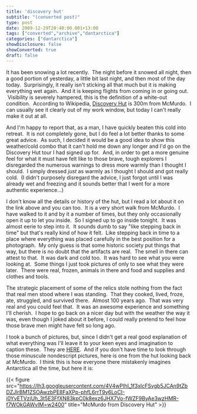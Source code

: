 ```yaml
---
title: 'discovery hut'
subtitle: "(converted post)"
type: post
date: 2009-12-29T20:40:00.001+13:00
tags: ["converted","archive","dantarctica"]
categories: ["dantarctica"]
showDisclosure: false
showConverted: true
draft: false
---
```


It has been snowing a lot recently.  The night before it snowed all night, then a good portion of yesterday, a little bit last night, and then most of the day today.  Surprisingly, it really isn't sticking all that much but it is making everything wet again.  And it is keeping flights from coming in or going out.  Visibility is severely hampered, this is the definition of a white-out condition.  According to Wikipedia, [Discovery Hut](http://en.wikipedia.org/wiki/Discovery_Hut) is 300m from McMurdo.  I can usually see it clearly out of my work window, but today I can't really make it out at all.   
  
And I'm happy to report that, as a man, I have quickly beaten this cold into retreat.  It is not completely gone, but I do feel a lot better thanks to some great advice.  As such, I decided it would be a good idea to show this weather/cold combo that it can't hold me down any longer and I'd go on the Discovery Hut tour I had signed up for.  And, in order to get a more genuine feel for what it must have felt like to those brave, tough explorers I disregarded the numerous warnings to dress more warmly than I thought I should.  I simply dressed _just_ as warmly as I thought I should and got really cold.  (I didn't purposely disregard the advice, I just forgot until I was already wet and freezing and it sounds better that I went for a more authentic experience...)  
  
I don't know all the details or history of the hut, but I read a lot about it on the link above and you can too.  It is a very short walk from McMurdo.  I have walked to it and by it a number of times, but they only occasionally open it up to let you inside.  So I signed up to go inside tonight.  It was almost eerie to step into it.  It sounds dumb to say "like stepping back in time" but that's really kind of how it felt.  Like stepping back in time to a place where everything was placed carefully in the best position for a photograph.  My only guess is that some historic society put things that way, but there is no doubt that the artifacts are real.  The smell in there can attest to that.  It was dark and cold too.  It was hard to see what you were looking at.  Some things I just took pictures of only to see what they were later.  There were real, frozen, animals in there and food and supplies and clothes and tools.   
  
The strategic placement of some of the relics stole nothing from the fact that real men stood where I was standing.  That they cooked, lived, froze, ate, struggled, and survived there.  Almost 100 years ago.  That was very real and you could feel that.  It was an awesome experience and something I'll cherish.  I hope to go back on a nicer day but with the weather the way it was, even though I joked about it before, I could really pretend to feel how those brave men might have felt so long ago.  
  
I took a bunch of pictures, but, since I didn't get a real good explanation of what everything was I'll leave it to your keen eyes and imagination to caption these.  They are [HERE](https://photos.app.goo.gl/2vMLLpRzpLXBa7mh8).  And if you don't have time to look through those minuscule nondescript pictures, here is one from the hut looking back at McMurdo.  I think this is how everyone there mistakenly imagines Antarctica all the time, but here it is:  

<!-- [![image](https://lh3.googleusercontent.com/4V4wPIhI_1f3xlcFSvgb5JCAn9tZbDZJlrBM1ZSOAwzbPE8FaXPp-phfL6rrT9y6LoCI-i0YvETVziUh_3t5E3FfXN83kpC0k8exz6JHX7Vo-fWZF9ByAe3wzHMR-f7WOkGAWvIM=w2400)](https://photos.google.com/share/AF1QipPL0tqhz7aCtTjs2_bhykE6islcEmhdfwWASvBz7-0PnR5lXD6ryLRCQ3Pew6HxtQ/photo/AF1QipNJZzf9hKXsIsOxfkYKvuTlTsmrqwKTMh8jj4w?key=YXVmcXp5d0RZUGsyUk56R0JQLTcxVG9xbnY2MF9B) -->

{{< figure src="https://lh3.googleusercontent.com/4V4wPIhI_1f3xlcFSvgb5JCAn9tZbDZJlrBM1ZSOAwzbPE8FaXPp-phfL6rrT9y6LoCI-i0YvETVziUh_3t5E3FfXN83kpC0k8exz6JHX7Vo-fWZF9ByAe3wzHMR-f7WOkGAWvIM=w2400" title="McMurdo from Discovery Hut" >}}
